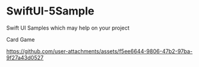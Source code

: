 # SwiftUI-5Sample
Swift UI Samples which may help on your project 

Card Game

https://github.com/user-attachments/assets/f5ee6644-9806-47b2-97ba-9f27a43d0527
